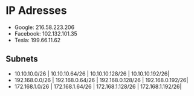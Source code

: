 # IP Adresses

* Google: 216.58.223.206
* Facebook: 102.132.101.35
* Tesla: 199.66.11.62

## Subnets

* 10.10.10.0/26  | 10.10.10.64/26  | 10.10.10.128/26   |  10.10.10.192/26|
* 192.168.0.0/26 | 192.168.0.64/26 | 192.168.0.128/26  |  192.168.0.192/26|
* 172.168.1.0/26 | 172.168.1.64/26 | 172.168.1.128/26  |  172.168.1.192/26|

